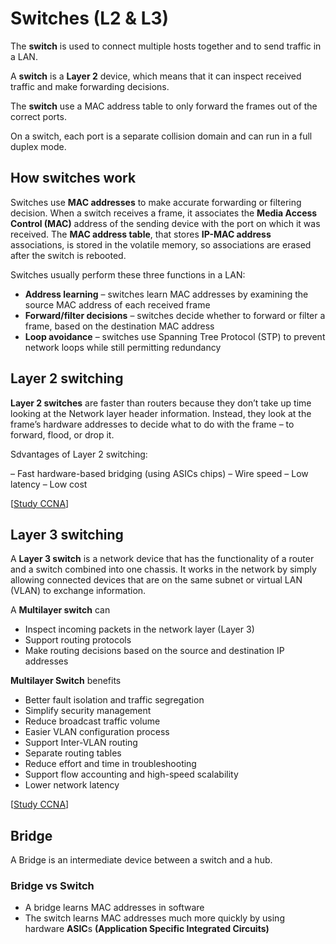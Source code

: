 # Switches (L2 & L3)

The **switch** is used to connect multiple hosts together and to send traffic in a LAN.

A **switch** is a **Layer 2** device, which means that it can inspect received traffic and make forwarding decisions.

The **switch** use a MAC address table to only forward the frames out of the correct ports.

On a switch, each port is a separate collision domain and can run in a full duplex mode.

## How switches work

Switches use **MAC addresses** to make accurate forwarding or filtering decision.
When a switch receives a frame, it associates the **Media Access Control (MAC)** address of the sending device with the port on which it was received.
The **MAC address table**, that stores **IP-MAC address** associations, is stored in the volatile memory, so associations are erased after the switch is rebooted.

Switches usually perform these three functions in a LAN:

- **Address learning** – switches learn MAC addresses by examining the source MAC address of each received frame
- **Forward/filter decisions** – switches decide whether to forward or filter a frame, based on the destination MAC address
- **Loop avoidance** – switches use Spanning Tree Protocol (STP) to prevent network loops while still permitting redundancy

## Layer 2 switching

**Layer 2 switches** are faster than routers because they don’t take up time looking at the Network layer header information.
Instead, they look at the frame’s hardware addresses to decide what to do with the frame – to forward, flood, or drop it.

Sdvantages of Layer 2 switching:

– Fast hardware-based bridging (using ASICs chips)
– Wire speed
– Low latency
– Low cost

[[Study CCNA](https://study-ccna.com/layer-2-switching/)]

## Layer 3 switching

A **Layer 3 switch** is a network device that has the functionality of a router and a switch combined into one chassis.
It works in the network by simply allowing connected devices that are on the same subnet or virtual LAN (VLAN) to exchange information.

A **Multilayer switch** can

- Inspect incoming packets in the network layer (Layer 3)
- Support routing protocols
- Make routing decisions based on the source and destination IP addresses

**Multilayer Switch** benefits

- Better fault isolation and traffic segregation
- Simplify security management
- Reduce broadcast traffic volume
- Easier VLAN configuration process
- Support Inter-VLAN routing
- Separate routing tables
- Reduce effort and time in troubleshooting
- Support flow accounting and high-speed scalability
- Lower network latency

[[Study CCNA](https://study-ccna.com/layer-3-switch/)]

## Bridge

A Bridge is an intermediate device between a switch and a hub.

### Bridge vs Switch

- A bridge learns MAC addresses in software
- The switch learns MAC addresses much more quickly by using hardware **ASIC**s **(Application Specific Integrated Circuits)**

